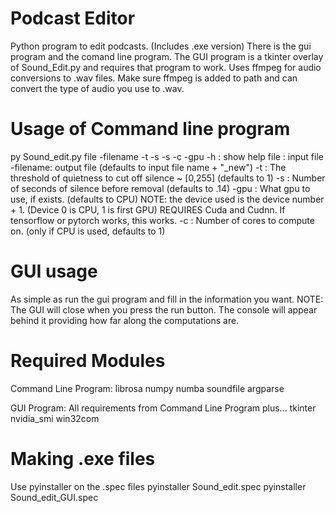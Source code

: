 # Podcast Editor
Python program to edit podcasts. (Includes .exe version)
There is the gui program and the comand line program. The GUI program is a tkinter overlay of Sound_Edit.py and requires that program to work.
Uses ffmpeg for audio conversions to .wav files. Make sure ffmpeg is added to path and can convert the type of audio you use to .wav.

# Usage of Command line program
py Sound_edit.py file -filename -t -s -s -c -gpu
-h : show help
file : input file
-filename: output file (defaults to input file name + "_new")
-t : The threshold of quietness to cut off silence ~ [0,255] (defaults to 1)
-s : Number of seconds of silence before removal (defaults to .14)
-gpu : What gpu to use, if exists. (defaults to CPU) 
NOTE: the device used is the device number + 1. (Device 0 is CPU, 1 is first GPU)
REQUIRES Cuda and Cudnn. If tensorflow or pytorch works, this works.
-c : Number of cores to compute on. (only if CPU is used, defaults to 1)

# GUI usage
As simple as run the gui program and fill in the information you want.
NOTE: The GUI will close when you press the run button. The console will appear behind it providing how far along the computations are.

# Required Modules
Command Line Program:
librosa
numpy
numba
soundfile
argparse

GUI Program:
All requirements from Command Line Program plus...
tkinter
nvidia_smi
win32com

# Making .exe files
Use pyinstaller on the .spec files
pyinstaller Sound_edit.spec
pyinstaller Sound_edit_GUI.spec